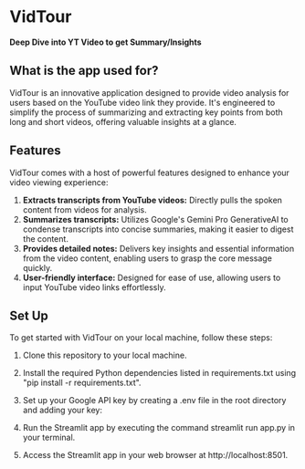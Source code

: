 # VidTour

**Deep Dive into YT Video to get Summary/Insights**

## What is the app used for?
VidTour is an innovative application designed to provide video analysis for users based on the YouTube video link they provide. It's engineered to simplify the process of summarizing and extracting key points from both long and short videos, offering valuable insights at a glance.

## Features
VidTour comes with a host of powerful features designed to enhance your video viewing experience:

1. **Extracts transcripts from YouTube videos:** Directly pulls the spoken content from videos for analysis.
2. **Summarizes transcripts:** Utilizes Google's Gemini Pro GenerativeAI to condense transcripts into concise summaries, making it easier to digest the content.
3. **Provides detailed notes:** Delivers key insights and essential information from the video content, enabling users to grasp the core message quickly.
4. **User-friendly interface:** Designed for ease of use, allowing users to input YouTube video links effortlessly.

## Set Up
To get started with VidTour on your local machine, follow these steps:

1. Clone this repository to your local machine.

2. Install the required Python dependencies listed in requirements.txt using "pip install -r requirements.txt".

3. Set up your Google API key by creating a .env file in the root directory and adding your key:

4. Run the Streamlit app by executing the command streamlit run app.py in your terminal.

5. Access the Streamlit app in your web browser at http://localhost:8501.


